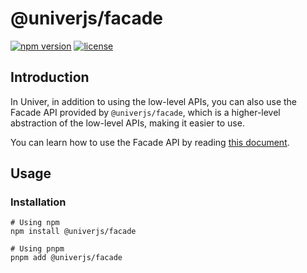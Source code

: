 # @univerjs/facade

[![npm version](https://img.shields.io/npm/v/@univerjs/facade)](https://npmjs.org/packages/@univerjs/facade)
[![license](https://img.shields.io/npm/l/@univerjs/facade)](https://img.shields.io/npm/l/@univerjs/facade)

## Introduction

In Univer, in addition to using the low-level APIs, you can also use the Facade API provided by `@univerjs/facade`, which is a higher-level abstraction of the low-level APIs, making it easier to use.

You can learn how to use the Facade API by reading [this document](https://univer.ai/guides/sheet/facade/facade/).

## Usage

### Installation

```shell
# Using npm
npm install @univerjs/facade

# Using pnpm
pnpm add @univerjs/facade
```
